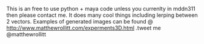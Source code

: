 This is an free to use python + maya code unless you currenlty in mddn311 then please contact me. It does many cool things including lerping between 2 vectors. 
Examples of generated images can be found @ http://www.matthewrollitt.com/experments3D.html .tweet me @matthewrollitt